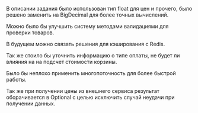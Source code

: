 В описании задания было использован тип float для цен и прочего, было решено заменить на BigDecimal для более точных вычислений.

Можно было бы улучшить систему методами валидациями для проверки товаров.

В будущем можно связать решения для кэширования с Redis.

Так же стоило бы уточнить информацию о типе оплаты, не будет ли влияния на на подсчет стоимости корзины.

Было бы неплохо применить многопоточность для более быстрой работы.

Так же при получении цены из внешнего сервиса результат оборачивается в Optional с целью исключить случай неудачи при получении данных.

